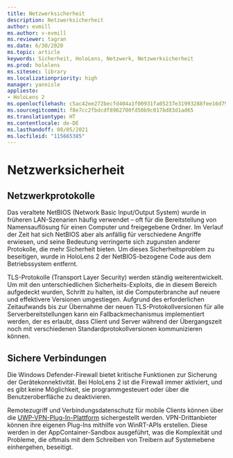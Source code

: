 ```yaml
---
title: Netzwerksicherheit
description: Netzwerksicherheit
author: evmill
ms.author: v-evmill
ms.reviewer: tagran
ms.date: 6/30/2020
ms.topic: article
keywords: Sicherheit, HoloLens, Netzwerk, Netzwerksicherheit
ms.prod: hololens
ms.sitesec: library
ms.localizationpriority: high
manager: yannisle
appliesto:
- HoloLens 2
ms.openlocfilehash: c5ac42ee272becfd404a1f00931fa05237e31993288fee16d79d73f79aade646
ms.sourcegitcommit: f8e7cc2fbdcdf8962700fd50b9c017bd83d1ad65
ms.translationtype: HT
ms.contentlocale: de-DE
ms.lasthandoff: 08/05/2021
ms.locfileid: "115665385"
---
```

# <a name="network-security"></a>Netzwerksicherheit

## <a name="network-protocols"></a>Netzwerkprotokolle

Das veraltete NetBIOS (Network Basic Input/Output System) wurde in früheren LAN-Szenarien häufig verwendet – oft für die Bereitstellung von Namensauflösung für einen Computer und freigegebene Ordner. Im Verlauf der Zeit hat sich NetBIOS aber als anfällig für verschiedene Angriffe erwiesen, und seine Bedeutung verringerte sich zugunsten anderer Protokolle, die mehr Sicherheit bieten. Um dieses Sicherheitsproblem zu beseitigen, wurde in HoloLens 2 der NetBIOS-bezogene Code aus dem Betriebssystem entfernt.

TLS-Protokolle (Transport Layer Security) werden ständig weiterentwickelt. Um mit den unterschiedlichen Sicherheits-Exploits, die in diesem Bereich aufgedeckt wurden, Schritt zu halten, ist die Computerbranche auf neuere und effektivere Versionen umgestiegen. Aufgrund des erforderlichen Zeitaufwands bis zur Übernahme der neuen TLS-Protokollversionen für alle Serverbereitstellungen kann ein Fallbackmechanismus implementiert werden, der es erlaubt, dass Client und Server während der Übergangszeit noch mit verschiedenen Standardprotokollversionen kommunizieren können.

## <a name="secure-connectivity"></a>Sichere Verbindungen 

Die Windows Defender-Firewall bietet kritische Funktionen zur Sicherung der Gerätekonnektivität. Bei HoloLens 2 ist die Firewall immer aktiviert, und es gibt keine Möglichkeit, sie programmgesteuert oder über die Benutzeroberfläche zu deaktivieren.

Remotezugriff und Verbindungsdatenschutz für mobile Clients können über die [UWP-VPN-Plug-In-Plattform](/uwp/api/Windows.Networking.Vpn?view=winrt-19041) sichergestellt werden. VPN-Drittanbieter können ihre eigenen Plug-Ins mithilfe von WinRT-APIs erstellen. Diese werden in der AppContainer-Sandbox ausgeführt, was die Komplexität und Probleme, die oftmals mit dem Schreiben von Treibern auf Systemebene einhergehen, beseitigt.
